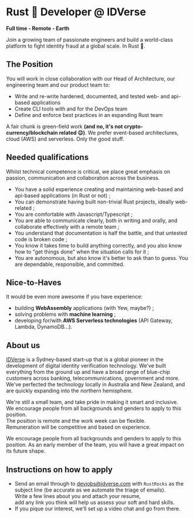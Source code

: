 # Rust 🦀 Developer @ IDVerse

**Full time - Remote - Earth**

Join a growing team of passionate engineers and build a world-class platform to fight identity fraud at a global scale. In Rust 🦀.

## The Position

You will work in close collaboration with our Head of Architecture, our engineering team and our product team to:

- Write and re-write hardened, documented, and tested web- and api-based applications
- Create CLI tools with and for the DevOps team
- Define and enforce best practices in an expanding Rust team

A fair chunk is green-field work **(and no, it's not crypto-currency/blockchain related 😉)**.
We prefer event-based architectures, cloud (AWS) and serverless. Only the good stuff.

## Needed qualifications

Whilst technical competence is critical, we place great emphasis on passion, communication and collaboration across the business.

- You have a solid experience creating and maintaining web-based and api-based applications (in Rust or not) ;
- You can demonstrate having built non-trivial Rust projects, ideally web-related ;
- You are comfortable with Javascript/Typescript ;
- You are able to communicate clearly, both in writing and orally, and collaborate effectively with a remote team ;
- You understand that documentation is half the battle, and that untested code is broken code ;
- You know it takes time to build anything correctly, and you also know how to "get things done" when the situation calls for it ;
- You are autonomous, but also know it's better to ask than to guess. You are dependable, responsible, and committed.

## Nice-to-Haves

It would be even more awesome if you have experience:

- building **WebAssembly** applications (with Yew, maybe?) ;
- solving problems with **machine learning** ;
- developing for/with **AWS Serverless technologies** (API Gateway, Lambda, DynamoDB...).

## About us

[IDVerse](https://idverse.com) is a Sydney-based start-up that is a global pioneer in the development of digital identity verification technology. We've built everything from the ground up and have a broad range of blue-chip customers across banking, telecommunications, government and more. We've perfected the technology locally in Australia and New Zealand, and are quickly expanding into the northern hemisphere.

We're still a small team, and take pride in making it smart and inclusive.  
We encourage people from all backgrounds and genders to apply to this position.  
The position is remote and the work week can be flexible.  
Remuneration will be competitive and based on experience.

We encourage people from all backgrounds and genders to apply to this position. As an early member of the team, you will have a great impact on its future shape.

## Instructions on how to apply

- Send an email through to [devjobs@idverse.com](mailto:devjobs@idverse.com?subject=RustRocks) with `RustRocks` as the subject line (be accurate as we automate the triage of emails).  
  Write a few lines about you and attach your resume,  
  add any link you think will help us assess your soft and hard skills.
- If you pique our interest, we'll set up a video chat and go from there.
